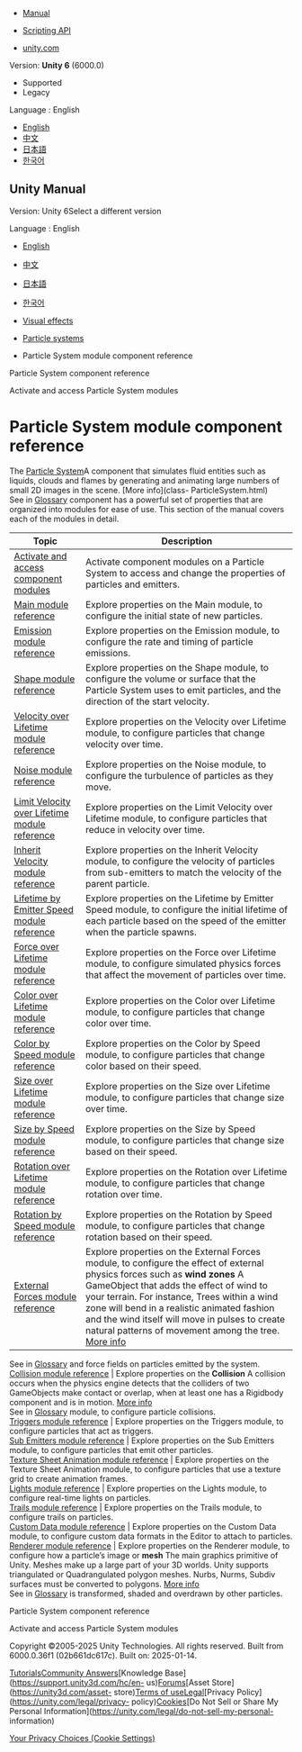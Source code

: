 [](https://docs.unity3d.com)

  * [Manual](../Manual/index.html)
  * [Scripting API](../ScriptReference/index.html)

  * [unity.com](https://unity.com/)

Version: **Unity 6** (6000.0)

  * Supported
  * Legacy

Language : English

  * [English](/Manual/ParticleSystemModules.html)
  * [中文](/cn/current/Manual/ParticleSystemModules.html)
  * [日本語](/ja/current/Manual/ParticleSystemModules.html)
  * [한국어](/kr/current/Manual/ParticleSystemModules.html)

[](https://docs.unity3d.com)

## Unity Manual

Version: Unity 6Select a different version

Language : English

  * [English](/Manual/ParticleSystemModules.html)
  * [中文](/cn/current/Manual/ParticleSystemModules.html)
  * [日本語](/ja/current/Manual/ParticleSystemModules.html)
  * [한국어](/kr/current/Manual/ParticleSystemModules.html)

  * [Visual effects](visual-effects.html)
  * [Particle systems](ParticleSystems.html)
  * Particle System module component reference

[](class-ParticleSystem.html)

Particle System component reference

[](activate-access-particle-system-modules.html)

Activate and access Particle System modules

# Particle System module component reference

The [Particle System](class-ParticleSystem.html)A component that simulates
fluid entities such as liquids, clouds and flames by generating and animating
large numbers of small 2D images in the scene. [More info](class-
ParticleSystem.html)  
See in [Glossary](Glossary.html#particlesystem) component has a powerful set
of properties that are organized into modules for ease of use. This section of
the manual covers each of the modules in detail.

**Topic** | **Description**  
---|---  
[Activate and access component modules](activate-access-particle-system-modules.html) | Activate component modules on a Particle System to access and change the properties of particles and emitters.  
[Main module reference](PartSysMainModule.html) | Explore properties on the Main module, to configure the initial state of new particles.  
[Emission module reference](PartSysEmissionModule.html) | Explore properties on the Emission module, to configure the rate and timing of particle emissions.  
[Shape module reference](PartSysShapeModule.html) | Explore properties on the Shape module, to configure the volume or surface that the Particle System uses to emit particles, and the direction of the start velocity.  
[Velocity over Lifetime module reference](PartSysVelOverLifeModule.html) | Explore properties on the Velocity over Lifetime module, to configure particles that change velocity over time.  
[Noise module reference](PartSysNoiseModule.html) | Explore properties on the Noise module, to configure the turbulence of particles as they move.  
[Limit Velocity over Lifetime module reference](PartSysLimitVelOverLifeModule.html) | Explore properties on the Limit Velocity over Lifetime module, to configure particles that reduce in velocity over time.  
[Inherit Velocity module reference](PartSysInheritVelocity.html) | Explore properties on the Inherit Velocity module, to configure the velocity of particles from sub-emitters to match the velocity of the parent particle.  
[Lifetime by Emitter Speed module reference](PartSysLifetimeByEmitterSpeedModule.html) | Explore properties on the Lifetime by Emitter Speed module, to configure the initial lifetime of each particle based on the speed of the emitter when the particle spawns.  
[Force over Lifetime module reference](PartSysForceOverLifeModule.html) | Explore properties on the Force over Lifetime module, to configure simulated physics forces that affect the movement of particles over time.  
[Color over Lifetime module reference](PartSysColorOverLifeModule.html) | Explore properties on the Color over Lifetime module, to configure particles that change color over time.  
[Color by Speed module reference](PartSysColorBySpeedModule.html) | Explore properties on the Color by Speed module, to configure particles that change color based on their speed.  
[Size over Lifetime module reference](PartSysSizeOverLifeModule.html) | Explore properties on the Size over Lifetime module, to configure particles that change size over time.  
[Size by Speed module reference](PartSysSizeBySpeedModule.html) | Explore properties on the Size by Speed module, to configure particles that change size based on their speed.  
[Rotation over Lifetime module reference](PartSysRotOverLifeModule.html) | Explore properties on the Rotation over Lifetime module, to configure particles that change rotation over time.  
[Rotation by Speed module reference](PartSysRotBySpeedModule.html) | Explore properties on the Rotation by Speed module, to configure particles that change rotation based on their speed.  
[External Forces module reference](PartSysExtForceModule.html) | Explore properties on the External Forces module, to configure the effect of external physics forces such as **wind zones** A GameObject that adds the effect of wind to your terrain. For instance, Trees within a wind zone will bend in a realistic animated fashion and the wind itself will move in pulses to create natural patterns of movement among the tree. [More info](class-WindZone.html)  
See in [Glossary](Glossary.html#windzone) and force fields on particles
emitted by the system.  
[Collision module reference](PartSysCollisionModule.html) | Explore properties on the **Collision** A collision occurs when the physics engine detects that the colliders of two GameObjects make contact or overlap, when at least one has a Rigidbody component and is in motion. [More info](CollidersOverview.html)  
See in [Glossary](Glossary.html#Collision) module, to configure particle
collisions.  
[Triggers module reference](PartSysTriggersModule.html) | Explore properties on the Triggers module, to configure particles that act as triggers.  
[Sub Emitters module reference](PartSysSubEmitModule.html) | Explore properties on the Sub Emitters module, to configure particles that emit other particles.  
[Texture Sheet Animation module reference](PartSysTexSheetAnimModule.html) | Explore properties on the Texture Sheet Animation module, to configure particles that use a texture grid to create animation frames.  
[Lights module reference](PartSysLightsModule.html) | Explore properties on the Lights module, to configure real-time lights on particles.  
[Trails module reference](PartSysTrailsModule.html) | Explore properties on the Trails module, to configure trails on particles.  
[Custom Data module reference](PartSysCustomDataModule.html) | Explore properties on the Custom Data module, to configure custom data formats in the Editor to attach to particles.  
[Renderer module reference](PartSysRendererModule.html) | Explore properties on the Renderer module, to configure how a particle’s image or **mesh** The main graphics primitive of Unity. Meshes make up a large part of your 3D worlds. Unity supports triangulated or Quadrangulated polygon meshes. Nurbs, Nurms, Subdiv surfaces must be converted to polygons. [More info](mesh.html)  
See in [Glossary](Glossary.html#Mesh) is transformed, shaded and overdrawn by
other particles.  
  
[](class-ParticleSystem.html)

Particle System component reference

[](activate-access-particle-system-modules.html)

Activate and access Particle System modules

Copyright ©2005-2025 Unity Technologies. All rights reserved. Built from
6000.0.36f1 (02b661dc617c). Built on: 2025-01-14.

[Tutorials](https://learn.unity.com/)[Community
Answers](https://answers.unity3d.com)[Knowledge
Base](https://support.unity3d.com/hc/en-
us)[Forums](https://forum.unity3d.com)[Asset Store](https://unity3d.com/asset-
store)[Terms of
use](https://docs.unity3d.com/Manual/TermsOfUse.html)[Legal](https://unity.com/legal)[Privacy
Policy](https://unity.com/legal/privacy-
policy)[Cookies](https://unity.com/legal/cookie-policy)[Do Not Sell or Share
My Personal Information](https://unity.com/legal/do-not-sell-my-personal-
information)

[Your Privacy Choices (Cookie Settings)](javascript:void\(0\);)

